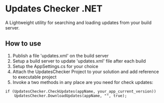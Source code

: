 # Updates Checker .NET

A Lightweight utility for searching and loading updates from your build server.

## How to use

1. Publish a file 'updates.xml' on the build server
2. Setup a build server to update 'updates.xml' file after each build
3. Setup the AppSettings.cs for your choice
4. Attach the UpdatesChecker Project to your solution and add reference to executable project
5. Invoke a two methods in any place are you need for check updates:
```
if (UpdatesChecker.CheckUpdates(appName, your_app_current_version))
    UpdatesChecker.DownloadUpdates(appName, "", true);
```
